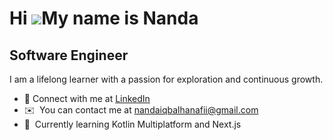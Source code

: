 Hi ![](https://user-images.githubusercontent.com/18350557/176309783-0785949b-9127-417c-8b55-ab5a4333674e.gif)My name is Nanda
=============================================================================================================================================

Software Engineer
----------------------------------

I am a lifelong learner with a passion for exploration and continuous growth.
* 🙌  Connect with me at [LinkedIn](https://www.linkedin.com/in/nandaiqbalhanafi/)
* ✉️  You can contact me at [nandaiqbalhanafii@gmail.com](nandaiqbalhanafii@gmail.com)
* 🧠  Currently learning Kotlin Multiplatform and Next.js


